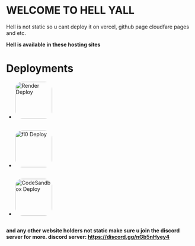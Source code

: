 # WELCOME TO HELL YALL
Hell is not static so u cant deploy it on vercel, github page cloudfare pages and etc.




**Hell is available in these hosting sites**
# Deployments
- <a href="https://render.com" style="border-radius: 20px; display: inline-block; overflow: hidden;">
  <img border="0" alt="Render Deploy" src="https://imgtr.ee/images/2024/03/25/69f39403282546a97df46ebfb50e9c2a.th.png" width="100" height="100" style="border-radius: 10px;">
</a>

- <a href="https://app.fl0.com" style="border-radius: 20px; display: inline-block; overflow: hidden;">
  <img border="0" alt="fl0 Deploy" src="https://imgtr.ee/images/2024/03/25/7d594dd17c8802d4095c716d5b2ca810.jpeg" width="100" height="100" style="border-radius: 10px;">
</a>

- <a href="https://codesandbox.io" style="border-radius: 20px; display: inline-block; overflow: hidden;">
  <img border="0" alt="CodeSandbox Deploy" src="https://seeklogo.com/images/C/code-sandbox-logo-0746E97CA1-seeklogo.com.png" width="100" height="100" style="border-radius: 10px;">
</a>



**and any other website holders not static make sure u join the discord server for more.
discord server: https://discord.gg/nGb5nHyey4**
